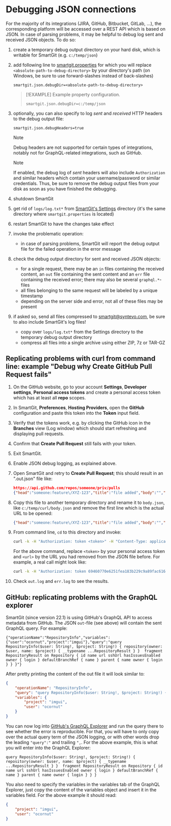 # Debugging JSON connections

For the majority of its integrations (JIRA, GitHub, Bitbucket, GitLab,
...), the corresponding platform will be accessed over a REST API which
is based on JSON. In case of parsing problems, it may be helpful to
debug log sent and received JSON objects. To do so:

1.  create a temporary debug output directory on your hard disk, which
    is writable for SmartGit (e.g. `c:/temp/json`)

2.  add following line to [smartgit.properties](../Manual/GUI/AdvancedSettings/System-Properties.md) for
    which you will replace `<absolute-path-to-debug-directory>` by your
    directory's path (on Windows, be sure to use forward-slashes instead
    of back-slashes)

    ``` properties
    smartgit.json.debugDir=<absolute-path-to-debug-directory>
    ```

    > [!EXAMPLE]
    > Example property configuration.
    > ``` properties
    > smartgit.json.debugDir=c:/temp/json
    > ```

3.  optionally, you can also specify to log *sent* and *received* HTTP
    headers to the debug output file:

    ``` properties
    smartgit.json.debugHeaders=true
    ```

    > [!NOTE]
    > Debug headers are not supported for certain types of integrations, notably
    > not for GraphQL-related integrations, such as GitHub.

    > [!NOTE]
    > If enabled, the debug log of *sent* headers will also include `Authorization`
    > and similar headers which contain your username/password or similar
    > credentials. Thus, be sure to remove the debug output files from
    > your disk as soon as you have finished the debugging.

4.  shutdown SmartGit

5.  get rid of `logs/log.txt*` from [SmartGit's Settings](../Manual/GUI/AdvancedSettings/System-Properties.md) directory (it's the same directory where `smartgit.properties` is located)

6.  restart SmartGit to have the changes take effect

7.  invoke the problematic operation:
    -   in case of parsing problems, SmartGit will report the debug
        output file for the failed operation in the error message

8.  check the debug output directory for sent and received JSON objects:
    -   for a single request, there may be an `in` files containing the received content,
        an `out` file containing the sent content and an `err` file containing the received error;
	there may also be several `graphql.*`-files
    -   all files belonging to the same request will be labeled by a
        unique timestamp  
    -   depending on the server side and error, not all of these files may be present
	
9.  if asked so, send all files compressed to smartgit@syntevo.com, be sure to also include SmartGit's log files!
    -   copy over `logs/log.txt*` from the Settings directory to the temporary debug output directory
    -   compress all files into a single archive using either ZIP, 7z or TAR-GZ

## Replicating problems with curl from command line: example "Debug why Create GitHub Pull Request fails"

1.  On the GitHub website, go to your account **Settings**, **Developer
    settings**, **Personal access tokens** and create a personal access
    token which has at least all **repo** scopes.

2.  In SmartGit, **Preferences**, **Hosting Providers**, open
    the **GitHub** configuration and paste this token into the **Token**
    input field.

3.  Verify that the tokens work, e.g. by clicking the GitHub icon in
    the **Branches** view (Log window) which should start refreshing and
    displaying pull requests.

4.  Confirm that **Create Pull Request** still fails with your token.

5.  Exit SmartGit.

6.  Enable JSON debug logging, as explained above.

7.  Open SmartGit and retry to **Create Pull Request**; this should
    result in an ".out.json" file like:

    ``` json
    https://api.github.com/repos/someone/priv/pulls
    {"head":"someone:feature\/XYZ-123","title":"file added","body":"","base":"master"}
    ```

8.  Copy this file to another temporary directory and rename it to
    `body.json`, like `c:/temp/curl/body.json` and remove the first line
    which is the actual URL to be opened:

    ``` json
    {"head":"someone:feature\/XYZ-123","title":"file added","body":"","base":"master"}
    ```

9.  From command line, `cd` to this directory and invoke:

    ``` bash
    curl -k -H "Authorization: token <token>" -H "Content-Type: application/json" --data @body.json <url> > out.log
    ```

    For the above command, replace `<token>` by your personal access
    token and `<url>` by the URL you had removed from the JSON file
    before. For example, a real call might look like:

    ``` bash
    curl -k -H "Authorization: token 69460770e6251fea183b229c9a89fac616c641f9" -H "Content-Type: application/json" --data @body.json https://api.github.com/repos/someone/priv/pulls > out.log 2> err.log
    ```

10. Check `out.log` and `err.log` to see the results.

## GitHub: replicating problems with the GraphQL explorer

SmartGit (since version 22.1) is using GitHub's GraphQL API to access metadata from GitHub. The JSON `out`-file (see above) will contain the sent GraphQL query. For example:

```
{"operationName":"RepositoryInfo","variables":{"user":"ocornut","project":"imgui"},"query":"query RepositoryInfo($user: String!, $project: String!) { repository(owner: $user, name: $project) { __typename ...RepositoryResult } }  fragment RepositoryResult on Repository { id name url sshUrl hasIssuesEnabled owner { login } defaultBranchRef { name } parent { name owner { login } } }"}
```

After pretty printing the content of the out file it will look similar to:

``` json
{
    "operationName": "RepositoryInfo",
    "query": "query RepositoryInfo($user: String!, $project: String!) { repository(owner: $user, name: $project) { __typename ...RepositoryResult } }  fragment RepositoryResult on Repository { id name url sshUrl hasIssuesEnabled owner { login } defaultBranchRef { name } parent { name owner { login } } }",
    "variables": {
        "project": "imgui",
        "user": "ocornut"
    }
}
```

You can now log into [GitHub's GraphQL Explorer](https://docs.github.com/en/graphql/overview/explorer) and run the query there to see whether the error is reproducible. For that, you will have to only copy over the actual query term of the JSON logging, or with other words drop the leading `"query":"` and trailing `",`. For the above example, this is what you will enter into the GraphQL Explorer:

``` text
query RepositoryInfo($user: String!, $project: String!) { repository(owner: $user, name: $project) { __typename ...RepositoryResult } }  fragment RepositoryResult on Repository { id name url sshUrl hasIssuesEnabled owner { login } defaultBranchRef { name } parent { name owner { login } } }
```

You also need to specify the variables in the variables tab of the GraphQL Explorer, just copy the content of the variables object and insert it in the variables field. For the above example it should read:

``` json
{
	"project": "imgui",
	"user": "ocornut"
}
```

